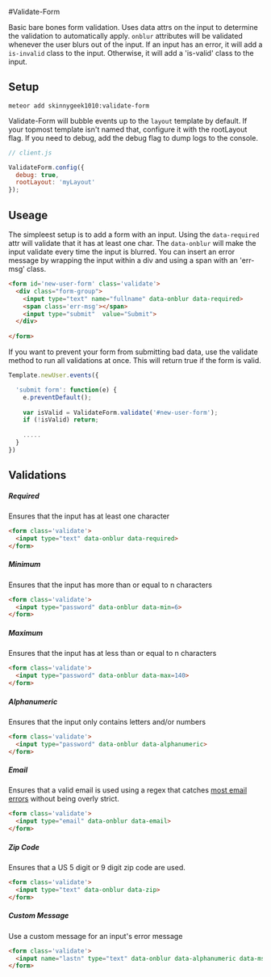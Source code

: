 #Validate-Form

Basic bare bones form validation. Uses data attrs on the input to determine the validation to automatically apply. 
`onblur` attributes will be validated whenever the user blurs out of the input. If an input has an error, it will add a `is-invalid` class to the input. Otherwise, it will add a 'is-valid' class to the input.



## Setup

`meteor add skinnygeek1010:validate-form`

Validate-Form will bubble events up to the `layout` template by default. If your topmost template isn't named
that, configure it with the rootLayout flag. If you need to debug, add the debug flag to dump logs to the console.

```js
// client.js

ValidateForm.config({
  debug: true,
  rootLayout: 'myLayout'
});
```

## Useage

The simpleest setup is to add a form with an input. Using the `data-required` attr will
validate that it has at least one char. The `data-onblur` will make the input validate every
time the input is blurred. You can insert an error message by wrapping the input within a div and 
using a span with an 'err-msg' class. 

```html
<form id='new-user-form' class='validate'>
  <div class="form-group">
    <input type="text" name="fullname" data-onblur data-required>
    <span class='err-msg'></span>
    <input type="submit"  value="Submit">
  </div>
  
</form>             

```

If you want to prevent your form from submitting bad data, use the validate method to run all validations
at once. This will return true if the form is valid.

```js
Template.newUser.events({

  'submit form': function(e) {
    e.preventDefault();
    
    var isValid = ValidateForm.validate('#new-user-form');
    if (!isValid) return;
    
    .....
  }
})    

```

## Validations


##### Required

Ensures that the input has at least one character

```html
<form class='validate'>
  <input type="text" data-onblur data-required>
</form>             

```

##### Minimum

Ensures that the input has more than or equal to n characters

```html
<form class='validate'>
  <input type="password" data-onblur data-min=6>
</form>             

```

##### Maximum

Ensures that the input has at less than or equal to n characters

```html
<form class='validate'>
  <input type="password" data-onblur data-max=140>
</form>             

```

##### Alphanumeric

Ensures that the input only contains letters and/or numbers

```html
<form class='validate'>
  <input type="password" data-onblur data-alphanumeric>
</form>             

```

##### Email

Ensures that a valid email is used using a regex that catches [most email errors](http://www.regular-expressions.info/email.html) without being overly strict.

```html
<form class='validate'>
  <input type="email" data-onblur data-email>
</form>

```

##### Zip Code

Ensures that a US 5 digit or 9 digit zip code are used.

```html
<form class='validate'>
  <input type="text" data-onblur data-zip>
</form>

```

##### Custom Message

Use a custom message for an input's error message

```html
<form class='validate'>
  <input name="lastn" type="text" data-onblur data-alphanumeric data-msg="Last name can only have [A-Z] [0-9] characters">
</form>

```
